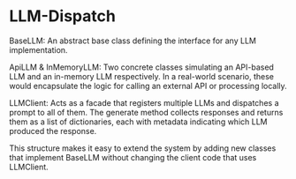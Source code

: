 # LLM-Dispatch 

BaseLLM: An abstract base class defining the interface for any LLM implementation.

ApiLLM & InMemoryLLM: Two concrete classes simulating an API-based LLM and an in-memory LLM respectively. In a real-world scenario, these would encapsulate the logic for calling an external API or processing locally.

LLMClient: Acts as a facade that registers multiple LLMs and dispatches a prompt to all of them. The generate method collects responses and returns them as a list of dictionaries, each with metadata indicating which LLM produced the response.

This structure makes it easy to extend the system by adding new classes that implement BaseLLM without changing the client code that uses LLMClient.


